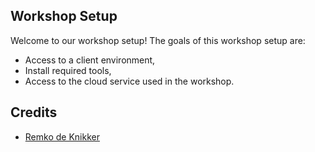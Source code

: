 
## Workshop Setup

Welcome to our workshop setup! The goals of this workshop setup are:

* Access to a client environment,
* Install required tools,
* Access to the cloud service used in the workshop.

## Credits

* [Remko de Knikker](https://github.com/remkohdev)
